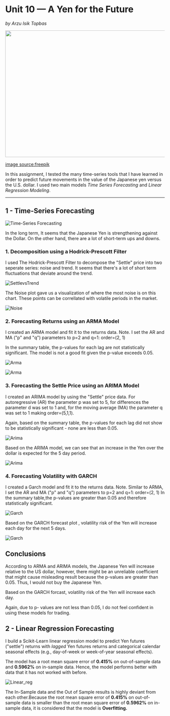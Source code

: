 # Unit 10 — A Yen for the Future
 *by Arzu Isik Topbas*
 
 <img src="https://image.freepik.com/free-photo/hand-holding-virtual-world-with-dollar-yuan-yen-euro-pound-sterling-sign-exchange-currency-concept_50039-1623.jpg" width="1000" height="400" />

[image source:freepik](https://www.freepik.com/premium-photo/hand-holding-virtual-world-with-dollar-yuan-yen-euro-pound-sterling-sign-exchange-currency-concept_9148152.htm#page=1&query=currency&position=2)

In this assignment, I tested the many time-series tools that I have learned in order to predict future movements in the value of the Japanese yen versus the U.S. dollar. I used two main models *Time Series Forecasting* and *Linear Regression Modeling*.

- - -

## 1 - Time-Series Forecasting
![Time-Series Forecasting](https://github.com/arzuisiktopbas/python-homework/blob/main/Homework%237/Images/Yen_Future_Settle_Prices.png)

In the long term, It seems that the Japanese Yen  is strengthening against the Dollar. On the other hand, there are a lot of short-term ups and downs.

### 1. Decomposition using a Hodrick-Prescott Filter

I used The Hodrick-Prescott Filter to decompose the "Settle" price into two seperate series: noise and trend. It seems that there's a lot of short term fluctuations that deviate around the trend.

![SettlevsTrend](https://github.com/arzuisiktopbas/python-homework/blob/main/Homework%237/Images/Settle%20vs%20Trend.png)

The Noise plot gave us a visualization of where the most noise is on this chart. These points can be correllated with volatile periods in the market.

![Noise](https://github.com/arzuisiktopbas/python-homework/blob/main/Homework%237/Images/Noise.png)



### 2. Forecasting Returns using an ARMA Model

I created an ARMA model and fit it to the returns data. Note. I set the AR and MA ("p" and "q") parameters to p=2 and q=1: order=(2, 1)

In the summary table, the p-values for each lag are not statistically significant. The model is not a good fit given the p-value exceeds 0.05.

![Arma](https://github.com/arzuisiktopbas/python-homework/blob/main/Homework%237/Images/ARMA_summary.png)

![Arma](https://github.com/arzuisiktopbas/python-homework/blob/main/Homework%237/Images/Arma_Five_Days_Returns.png)

### 3. Forecasting the Settle Price using an ARIMA Model



I created an ARIMA model by using the "Settle" price data. For autoregressive (AR) the parameter p was set to 5, for differences the parameter d was set to 1 and, for the moving average (MA) the parameter q was set to 1 making order=(5,1,1).

Again, based on the summary table, the p-values for each lag did not show to be statistically significant - none are less than 0.05.

![Arima](https://github.com/arzuisiktopbas/python-homework/blob/main/Homework%237/Images/ARIMA_summary.png)

Based on the ARIMA model, we can see that an increase in the Yen over the dollar is expected for the 5 day period.

![Arima](https://github.com/arzuisiktopbas/python-homework/blob/main/Homework%237/Images/Arima_Five_Days_Returns.png)


### 4. Forecasting Volatility with GARCH

I created a Garch model and fit it to the returns data. Note. Similar to ARMA, I set the AR and MA ("p" and "q") parameters to p=2 and q=1: order=(2, 1)
In the summary table,the p-values are greater than 0.05 and therefore statistically significant.

![Garch](https://github.com/arzuisiktopbas/python-homework/blob/main/Homework%237/Images/GARCH_summary.png)


Based on the GARCH forecast plot , volatility risk of the Yen will increase each day for the next 5 days.

![Garch](https://github.com/arzuisiktopbas/python-homework/blob/main/Homework%237/Images/Garch_forecast.png)

## Conclusions

According to ARMA and ARIMA models, the Japanese Yen will increase relative to the US dollar, however, there might be an unreliable coefficient that might cause misleading result because the p-values are greater than 0.05. Thus, I would not buy the Japanese Yen.

Based on the GARCH forcast, volatility risk of the Yen will increase each day.

Again, due to p- values are not less than 0.05, I do not feel confident in using these models for trading.

## 2 - Linear Regression Forecasting

I build a Scikit-Learn linear regression model to predict Yen futures ("settle") returns with *lagged* Yen futures returns and categorical calendar seasonal effects (e.g., day-of-week or week-of-year seasonal effects).

The model has a root mean square error of **0.415%** on out-of-sample data and **0.5962%** on in-sample data. Hence, the model performs better with data that it has not worked with before.

![Linear_reg](https://github.com/arzuisiktopbas/python-homework/blob/main/Homework%237/Images/Prediction_plot.png) 

The In-Sample data and the Out of Sample results is highly deviant from each other.Because the root mean square error of **0.415%** on out-of-sample data is smaller than the root mean square error of **0.5962%** on in-sample data, it is considered that the model is **Overfitting.**
